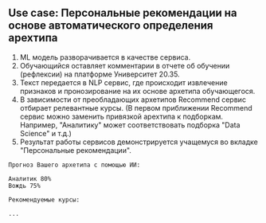 ## Use case: Персональные рекомендации на основе автоматического определения арехтипа

1. ML модель разворачивается в качестве сервиса.
2. Обучающийся оставляет комментарии в отчете об обучении (рефлексии) на платформе Университет 20.35.
2. Текст передается в NLP сервис, где происходит извлечение признаков и пронозирование на их основе архетипа обучающегося.
3. В зависимости от преобладающих архетипов Recommend сервис отбирает релевантные курсы. (В первом приближении Recommend сервис можно заменить привязкой арехтипа к подборкам. Например, "Аналитику" может соответствовать подборка "Data Science" и т.д.)
4. Результат работы сервисов демонстрируется учащемуся во вкладке "Персональные рекомендации".


```
Прогноз Вашего архетипа с помощью ИИ:

Аналитик 80%
Вождь 75%

Рекомендуемые курсы:

...
```

